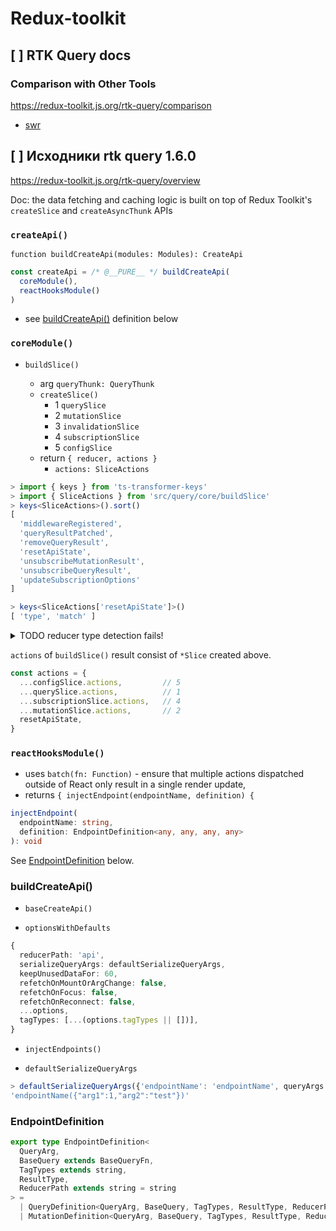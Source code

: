 # Redux-toolkit

## [ ] RTK Query docs

### Comparison with Other Tools

https://redux-toolkit.js.org/rtk-query/comparison

* [swr](./swr.md)

## [ ] Исходники rtk query 1.6.0

https://redux-toolkit.js.org/rtk-query/overview

Doc: the data fetching and caching logic is built on top of Redux Toolkit's `createSlice` and `createAsyncThunk` APIs

### `createApi()`

`function buildCreateApi(modules: Modules): CreateApi`

```typescript
const createApi = /* @__PURE__ */ buildCreateApi(
  coreModule(),
  reactHooksModule()
)
```

- see [buildCreateApi()](#build-create-api) definition below

### `coreModule()`

- `buildSlice()`

  - arg `queryThunk: QueryThunk`
  - `createSlice()`
    - 1 `querySlice`
    - 2 `mutationSlice`
    - 3 `invalidationSlice`
    - 4 `subscriptionSlice`
    - 5 `configSlice`
  - return `{ reducer, actions }`
    - `actions: SliceActions`

```typescript
> import { keys } from 'ts-transformer-keys'
> import { SliceActions } from 'src/query/core/buildSlice'
> keys<SliceActions>().sort()
[
  'middlewareRegistered',
  'queryResultPatched',
  'removeQueryResult',
  'resetApiState',
  'unsubscribeMutationResult',
  'unsubscribeQueryResult',
  'updateSubscriptionOptions'
]

> keys<SliceActions['resetApiState']>()
[ 'type', 'match' ]
```

<details>
<summary>TODO reducer type detection fails!</summary>

```typescript
> import { schema } from 'ts-transformer-json-schema';
> import { buildSlice } from 'src/query/core/buildSlice'
> schema<ReturnType<typeof buildSlice>['reducer']>()
{}
```

</details>

`actions` of `buildSlice()` result consist of `*Slice` created above.

```typescript
const actions = {
  ...configSlice.actions,         // 5
  ...querySlice.actions,          // 1
  ...subscriptionSlice.actions,   // 4
  ...mutationSlice.actions,       // 2
  resetApiState,
}
```

### `reactHooksModule()`

- uses `batch(fn: Function)` - ensure that multiple actions dispatched outside of React only result in a single render update,
- returns `{ injectEndpoint(endpointName, definition) {`

```typescript
injectEndpoint(
  endpointName: string,
  definition: EndpointDefinition<any, any, any, any>
): void
```

See [EndpointDefinition](#endpoint-definition) below.

### <a name="build-create-api">buildCreateApi()</a>

- `baseCreateApi()`

- `optionsWithDefaults`

```typescript
{
  reducerPath: 'api',
  serializeQueryArgs: defaultSerializeQueryArgs,
  keepUnusedDataFor: 60,
  refetchOnMountOrArgChange: false,
  refetchOnFocus: false,
  refetchOnReconnect: false,
  ...options,
  tagTypes: [...(options.tagTypes || [])],
}
```

- `injectEndpoints()`
* `defaultSerializeQueryArgs`

```ts
> defaultSerializeQueryArgs({'endpointName': 'endpointName', queryArgs: {arg1: 1, arg2: 'test'}, endpointDefinition: null as any})
'endpointName({"arg1":1,"arg2":"test"})'
```

### <a name="endpoint-definition">EndpointDefinition</a>

```typescript
export type EndpointDefinition<
  QueryArg,
  BaseQuery extends BaseQueryFn,
  TagTypes extends string,
  ResultType,
  ReducerPath extends string = string
> =
  | QueryDefinition<QueryArg, BaseQuery, TagTypes, ResultType, ReducerPath>
  | MutationDefinition<QueryArg, BaseQuery, TagTypes, ResultType, ReducerPath>
```

